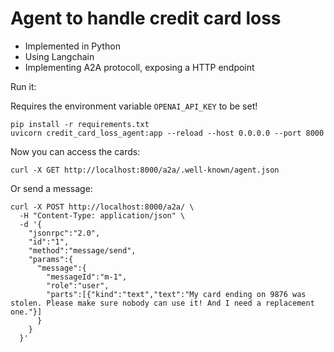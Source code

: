 # Agent to handle credit card loss

* Implemented in Python
* Using Langchain
* Implementing A2A protocoll, exposing a HTTP endpoint

Run it:

Requires the environment variable `OPENAI_API_KEY` to be set!

```shell
pip install -r requirements.txt
uvicorn credit_card_loss_agent:app --reload --host 0.0.0.0 --port 8000
```

Now you can access the cards:

```shell
curl -X GET http://localhost:8000/a2a/.well-known/agent.json
```

Or send a message:

```shell
curl -X POST http://localhost:8000/a2a/ \
  -H "Content-Type: application/json" \
  -d '{
    "jsonrpc":"2.0",
    "id":"1",
    "method":"message/send",
    "params":{
      "message":{
        "messageId":"m-1",
        "role":"user",
        "parts":[{"kind":"text","text":"My card ending on 9876 was stolen. Please make sure nobody can use it! And I need a replacement one."}]
      }
    }
  }'
```
